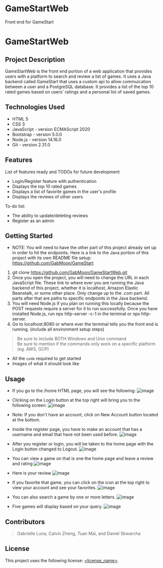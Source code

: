 # GameStartWeb
Front end for GameStart


# GameStartWeb

## Project Description

GameStartWeb is the front end portion of a web application that provides users with a platform to search and review a list of games. It uses a Java backend called GameStart that uses a custom api to allow commuication between a user and a PostgreSQL database. It provides a list of the top 10 rated games based on users' ratings and a personal list of saved games.

## Technologies Used

* HTML 5
* CSS 3
* JavaScript - version ECMAScript 2020
* Bootstrap - version 5.0.0
* Node.js - version 14.16.0
* Git - version 2.31.0

## Features

List of features ready and TODOs for future development
* Login/Register feature with authentication
* Displays the top 10 rated games
* Displays a list of favorite games in the user's profile
* Displays the reviews of other users

To-do list:
* The ability to update/deleting reviews
* Register as an admin

## Getting Started
* NOTE: You will need to have the other part of this project already set up in order to hit the endpoints. Here is a link to the Java portion of this project with its own README file setup: https://github.com/GabMoon/GameStart   
1. git clone https://github.com/GabMoon/GameStartWeb.git
2. Once you open the project, you will need to change the URL in each JavaScript file. These link to where ever you are running the Java backend of this project, whether it is localhost, Amazon Elastic Beanstalk, or some other place. Only change up to the .com part. All parts after that are paths to specific endpoints in the Java backend.
3. You will need Node.js if you plan on running this locally because the POST requests require a server for it to run successfully. Once you have installed Node.js, run npx http-server -c-1 in the terminal or npx http-server.
4. Go to localhost:8080 or where ever the terminal tells you the front end is running.
(include all environment setup steps)

> Be sure to include BOTH Windows and Unix command  
> Be sure to mention if the commands only work on a specific platform (eg. AWS, GCP)

- All the `code` required to get started
- Images of what it should look like

## Usage
* If you go to the /home HTML page, you will see the following:
![image](https://user-images.githubusercontent.com/77693248/112175652-cd120980-8bcd-11eb-9443-2152b6d19d63.png)

* Clicking on the Login button at the top right will bring you to the following screen:
![image](https://user-images.githubusercontent.com/77693248/112175822-f16de600-8bcd-11eb-8e2d-97c8a9f19179.png)
* Note: If you don't have an account, click on New Account button located at the bottom.

* Inside the register page, you have to make an account that has a username and email that have not been used before.
![image](https://user-images.githubusercontent.com/77693248/112175941-0ba7c400-8bce-11eb-8801-b20926b66069.png)

* After you register or login, you will be taken to the home page with the Login button changed to Logout.
![image](https://user-images.githubusercontent.com/77693248/112176153-3d208f80-8bce-11eb-9fa9-c48d0cdb7164.png)

* You can view a game on that is one the home page and leave a review and rating
![image](https://user-images.githubusercontent.com/77693248/112176392-71944b80-8bce-11eb-83a3-660c049a2b03.png)

* Here is your review
![image](https://user-images.githubusercontent.com/77693248/112181222-9ee2f880-8bd2-11eb-94b7-a6ae6b0af592.png)

* If you favorite that game, you can click on the icon at the top right to view your account and see your favorites.
![image](https://user-images.githubusercontent.com/77693248/112176636-a6a09e00-8bce-11eb-973c-f380af17c294.png)

* You  can also search a game by one or more letters.
![image](https://user-images.githubusercontent.com/77693248/112177494-5b3abf80-8bcf-11eb-9a8b-733ccaa8cb10.png)

* Five games will display based on your query.
![image](https://user-images.githubusercontent.com/77693248/112181627-faad8180-8bd2-11eb-9ab3-ed90106b0f93.png)

## Contributors

> Gabrielle Luna, Calvin Zheng, Tuan Mai, and Daniel Skwarcha

## License

This project uses the following license: [<license_name>](<link>).

